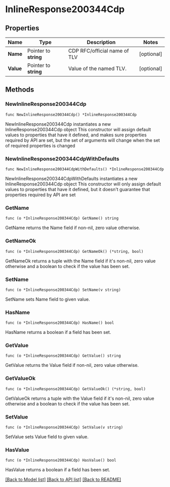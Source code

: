 # InlineResponse200344Cdp

## Properties

Name | Type | Description | Notes
------------ | ------------- | ------------- | -------------
**Name** | Pointer to **string** | CDP RFC/official name of TLV | [optional] 
**Value** | Pointer to **string** | Value of the named TLV. | [optional] 

## Methods

### NewInlineResponse200344Cdp

`func NewInlineResponse200344Cdp() *InlineResponse200344Cdp`

NewInlineResponse200344Cdp instantiates a new InlineResponse200344Cdp object
This constructor will assign default values to properties that have it defined,
and makes sure properties required by API are set, but the set of arguments
will change when the set of required properties is changed

### NewInlineResponse200344CdpWithDefaults

`func NewInlineResponse200344CdpWithDefaults() *InlineResponse200344Cdp`

NewInlineResponse200344CdpWithDefaults instantiates a new InlineResponse200344Cdp object
This constructor will only assign default values to properties that have it defined,
but it doesn't guarantee that properties required by API are set

### GetName

`func (o *InlineResponse200344Cdp) GetName() string`

GetName returns the Name field if non-nil, zero value otherwise.

### GetNameOk

`func (o *InlineResponse200344Cdp) GetNameOk() (*string, bool)`

GetNameOk returns a tuple with the Name field if it's non-nil, zero value otherwise
and a boolean to check if the value has been set.

### SetName

`func (o *InlineResponse200344Cdp) SetName(v string)`

SetName sets Name field to given value.

### HasName

`func (o *InlineResponse200344Cdp) HasName() bool`

HasName returns a boolean if a field has been set.

### GetValue

`func (o *InlineResponse200344Cdp) GetValue() string`

GetValue returns the Value field if non-nil, zero value otherwise.

### GetValueOk

`func (o *InlineResponse200344Cdp) GetValueOk() (*string, bool)`

GetValueOk returns a tuple with the Value field if it's non-nil, zero value otherwise
and a boolean to check if the value has been set.

### SetValue

`func (o *InlineResponse200344Cdp) SetValue(v string)`

SetValue sets Value field to given value.

### HasValue

`func (o *InlineResponse200344Cdp) HasValue() bool`

HasValue returns a boolean if a field has been set.


[[Back to Model list]](../README.md#documentation-for-models) [[Back to API list]](../README.md#documentation-for-api-endpoints) [[Back to README]](../README.md)


